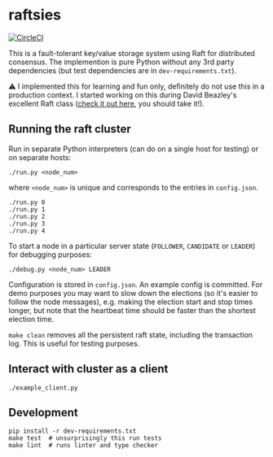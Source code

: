 # raftsies

[![CircleCI](https://circleci.com/gh/redshiftzero/raftsies.svg?style=svg)](https://circleci.com/gh/redshiftzero/raftsies)

This is a fault-tolerant key/value storage system using Raft for distributed consensus. The implemention is pure Python without any 3rd party dependencies (but test dependencies are in `dev-requirements.txt`).

:warning: I implemented this for learning and fun only, definitely do not use this in a production context. I started working on this during David Beazley's excellent Raft class ([check it out here](https://www.dabeaz.com/raft.html), you should take it!).

## Running the raft cluster

Run in separate Python interpreters (can do on a single host for testing) or on separate hosts:

```
./run.py <node_num>
```

where `<node_num>` is unique and corresponds to the entries in `config.json`.

```
./run.py 0
./run.py 1
./run.py 2
./run.py 3
./run.py 4
```

To start a node in a particular server state (`FOLLOWER`, `CANDIDATE` or `LEADER`) for debugging purposes:

```
./debug.py <node_num> LEADER
```

Configuration is stored in `config.json`. An example config is committed. For demo purposes you may want to slow down the elections (so it's easier to follow the node messages), e.g. making the election start and stop times longer, but note that the heartbeat time should be faster than the shortest election time.

`make clean` removes all the persistent raft state, including the transaction log. This is useful for testing purposes.

## Interact with cluster as a client

```
./example_client.py
```

## Development

```
pip install -r dev-requirements.txt
make test  # unsurprisingly this run tests
make lint  # runs linter and type checker
```
